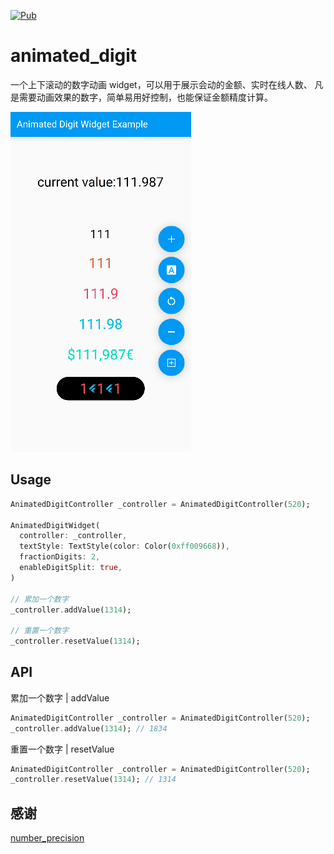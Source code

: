 [![Pub](https://img.shields.io/pub/v/animated_digit.svg?color=f7d7f6)](https://pub.dev/packages/animated_digit)

# animated_digit
一个上下滚动的数字动画 widget，可以用于展示会动的金额、实时在线人数、
凡是需要动画效果的数字，简单易用好控制，也能保证金额精度计算。

![](example/animat-digit-example.gif)

## Usage

``` dart
AnimatedDigitController _controller = AnimatedDigitController(520);

AnimatedDigitWidget(
  controller: _controller,
  textStyle: TextStyle(color: Color(0xff009668)),
  fractionDigits: 2,
  enableDigitSplit: true,
)

// 累加一个数字
_controller.addValue(1314);

// 重置一个数字
_controller.resetValue(1314);
```

## API

累加一个数字 | addValue
``` dart
AnimatedDigitController _controller = AnimatedDigitController(520);
_controller.addValue(1314); // 1834
```


重置一个数字 | resetValue
``` dart
AnimatedDigitController _controller = AnimatedDigitController(520);
_controller.resetValue(1314); // 1314
```
## 感谢
[number_precision](https://pub.dev/packages/number_precision)
